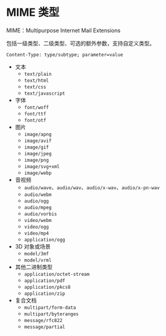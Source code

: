 # MIME 类型

MIME：Multipurpose Internet Mail Extensions

包括一级类型、二级类型、可选的额外参数，支持自定义类型。

```http
Content-Type: type/subtype; parameter=value
```

- 文本
  - `text/plain`
  - `text/html`
  - `text/css`
  - `text/javascript`
- 字体
  - `font/woff`
  - `font/ttf`
  - `font/otf`
- 图片
  - `image/apng`
  - `image/avif`
  - `image/gif`
  - `image/jpeg`
  - `image/png`
  - `image/svg+xml`
  - `image/webp`
- 音视频
  - `audio/wave`、`audio/wav`、`audio/x-wav`、`audio/x-pn-wav`
  - `audio/webm`
  - `audio/ogg`
  - `audio/mpeg`
  - `audio/vorbis`
  - `video/webm`
  - `video/ogg`
  - `video/mp4`
  - `application/ogg`
- 3D 对象或场景
  - `model/3mf`
  - `model/vrml`
- 其他二进制类型
  - `application/octet-stream`
  - `application/pdf`
  - `application/pkcs8`
  - `application/zip`
- 复合文档
  - `multipart/form-data`
  - `multipart/byteranges`
  - `message/rfc822`
  - `message/partial`
